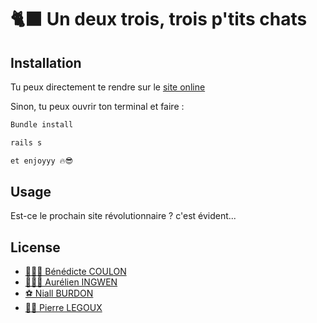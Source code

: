 # 🐈‍⬛ Un deux trois, trois p'tits chats

## Installation

Tu peux directement te rendre sur le [site online](https://la-chatonnerie-main.herokuapp.com/) 

Sinon, tu peux ouvrir ton terminal et faire :

```bash
Bundle install
```
```bash
rails s
```
```bash
et enjoyyy 🔥😎
```

## Usage

Est-ce le prochain site révolutionnaire ? c'est évident... 



## License
- [🙋🏻‍♀️ Bénédicte COULON](https://github.com/BenedicteCn)
- [🏋🏻‍♂️ Aurélien INGWEN](https://github.com/Aurelien1997)
- [⚽️ Niall BURDON](https://github.com/nburd01)
- [🚴‍♂️ Pierre LEGOUX](https://github.com/Pierrelgx)